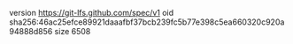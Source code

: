 version https://git-lfs.github.com/spec/v1
oid sha256:46ac25efce89921daaafbf37bcb239fc5b77e398c5ea660320c920a94888d856
size 6508

